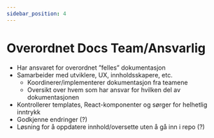 ```yaml
---
sidebar_position: 4
---
```


# Overordnet Docs Team/Ansvarlig

- Har ansvaret for overordnet ”felles” dokumentasjon
- Samarbeider med utviklere, UX, innholdsskapere, etc.
    - Koordinerer/implementerer dokumentasjon fra teamene
    - Oversikt over hvem som har ansvar for hvilken del av dokumentasjonen
- Kontrollerer templates, React-komponenter og sørger for helhetlig inntrykk
- Godkjenne endringer (?)
- Løsning for å oppdatere innhold/oversette uten å gå inn i repo (?)